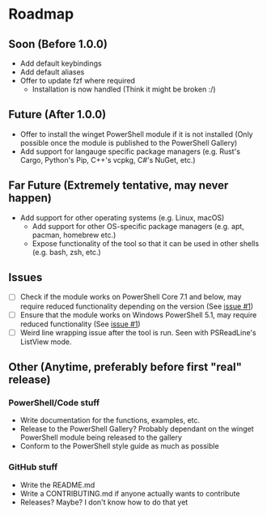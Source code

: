 # Roadmap

## Soon (Before 1.0.0)
- Add default keybindings
- Add default aliases
- Offer to update fzf where required 
  - Installation is now handled (Think it might be broken :/)

## Future (After 1.0.0)
- Offer to install the winget PowerShell module if it is not installed (Only possible once the module is published to the PowerShell Gallery)
- Add support for langauge specific package managers (e.g. Rust's Cargo, Python's Pip, C++'s vcpkg, C#'s NuGet, etc.)

## Far Future (Extremely tentative, may never happen)
- Add support for other operating systems (e.g. Linux, macOS)
  - Add support for other OS-specific package managers (e.g. apt, pacman, homebrew etc.)
  - Expose functionality of the tool so that it can be used in other shells (e.g. bash, zsh, etc.)

## Issues
- [ ] Check if the module works on PowerShell Core 7.1 and below, may require reduced functionality depending on the version (See [issue #1](https://github.com/JK-Flip-Flop96/fuzzy-winget/issues/1))
- [ ] Ensure that the module works on Windows PowerShell 5.1, may require reduced functionality (See [issue #1](https://github.com/JK-Flip-Flop96/fuzzy-winget/issues/1))
- [ ] Weird line wrapping issue after the tool is run. Seen with PSReadLine's ListView mode. 

## Other (Anytime, preferably before first "real" release)

### PowerShell/Code stuff
- Write documentation for the functions, examples, etc.
- Release to the PowerShell Gallery? Probably dependant on the winget PowerShell module being released to the gallery
- Conform to the PowerShell style guide as much as possible

### GitHub stuff
- Write the README.md
- Write a CONTRIBUTING.md if anyone actually wants to contribute
- Releases? Maybe? I don't know how to do that yet
